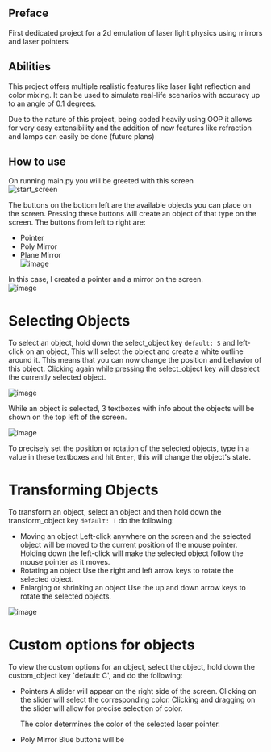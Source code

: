 ## Preface

First dedicated project for a 2d emulation of laser light physics using mirrors and laser pointers

## Abilities

This project offers multiple realistic features like laser light reflection and color mixing. It can be used to simulate real-life scenarios with accuracy up to an angle of 0.1 degrees.

Due to the nature of this project, being coded heavily using OOP it allows for very easy extensibility and the addition of new features like refraction and lamps can easily be done (future plans)

## How to use

On running main.py you will be greeted with this screen <br/>
![start_screen](https://github.com/user-attachments/assets/41f722e9-abde-4944-ad97-62b6ff90c905)

The buttons on the bottom left are the available objects you can place on the screen. Pressing these buttons will create an object of that type on the screen. 
The buttons from left to right are:
- Pointer
- Poly Mirror
- Plane Mirror <br/>
![image](https://github.com/user-attachments/assets/a3efb587-6be5-4d31-854b-4ebc27768c71)

In this case, I created a pointer and a mirror on the screen. <br/>
![image](https://github.com/user-attachments/assets/16128985-5c18-476c-9f40-15f603250f3e)

# Selecting Objects

To select an object, hold down the select_object key `default: S` and left-click on an object, This will select the object and create a white outline around it. This means that you can now change the position and behavior of this object.
Clicking again while pressing the select_object key will deselect the currently selected object.

![image](https://github.com/user-attachments/assets/3d3783ad-f725-4687-a07f-b3559ca1a99d)

While an object is selected, 3 textboxes with info about the objects will be shown on the top left of the screen.

![image](https://github.com/user-attachments/assets/c4942aca-7ffa-41d1-b468-c4050c450dd0)

To precisely set the position or rotation of the selected objects, type in a value in these textboxes and hit `Enter`, this will change the object's state.

# Transforming Objects

To transform an object, select an object and then hold down the transform_object key `default: T` do the following:
* Moving an object
    Left-click anywhere on the screen and the selected object will be moved to the current position of the mouse pointer.
    Holding down the left-click will make the selected object follow the mouse pointer as it moves.
* Rotating an object
    Use the right and left arrow keys to rotate the selected object.
* Enlarging or shrinking an object
    Use the up and down arrow keys to rotate the selected objects.

![image](https://github.com/user-attachments/assets/98d8deb8-9809-4f0c-bc3b-f348ecf3f3ab)

# Custom options for objects

To view the custom options for an object, select the object, hold down the custom_object key `default: C', and do the following:

* Pointers
    A slider will appear on the right side of the screen. Clicking on the slider will select the corresponding color.
    Clicking and dragging on the slider will allow for precise selection of color.

    The color determines the color of the selected laser pointer.

* Poly Mirror
    Blue buttons will be 

